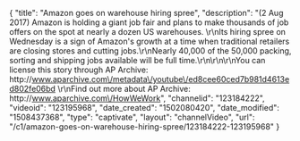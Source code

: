 {
    "title": "Amazon goes on warehouse hiring spree",
    "description": "(2 Aug 2017) Amazon is holding a giant job fair and plans to make thousands of job offers on the spot at nearly a dozen US warehouses. \r\nIts hiring spree on Wednesday is a sign of Amazon's growth at a time when traditional retailers are closing stores and cutting jobs.\r\nNearly 40,000 of the 50,000 packing, sorting and shipping jobs available will be full time.\r\n\r\n\r\nYou can license this story through AP Archive: http:\/\/www.aparchive.com\/metadata\/youtube\/ed8cee60ced7b981d4613ed802fe06bd \r\nFind out more about AP Archive: http:\/\/www.aparchive.com\/HowWeWork",
    "channelid": "123184222",
    "videoid": "123195968",
    "date_created": "1502080420",
    "date_modified": "1508437368",
    "type": "captivate",
    "layout": "channelVideo",
    "url": "\/c1\/amazon-goes-on-warehouse-hiring-spree\/123184222-123195968"
}